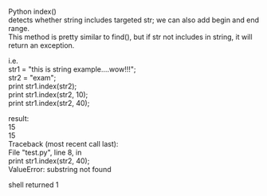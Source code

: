 Python index()    
detects whether string includes targeted str; we can also add begin and end range.    
This method is pretty similar to find(), but if str not includes in string, it will return an exception.    

i.e.   
str1 = "this is string example....wow!!!";   
str2 = "exam";   
print str1.index(str2);   
print str1.index(str2, 10);   
print str1.index(str2, 40);   

result:   
15   
15   
Traceback (most recent call last):   
  File "test.py", line 8, in    
  print str1.index(str2, 40);  
ValueError: substring not found   

shell returned 1   

